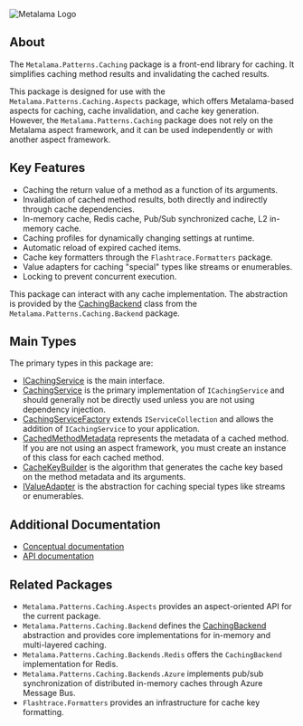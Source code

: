 ![Metalama Logo](https://raw.githubusercontent.com/postsharp/Metalama/master/images/metalama-by-postsharp.svg)

## About

The `Metalama.Patterns.Caching` package is a front-end library for caching. It simplifies caching method results and invalidating the cached results.

This package is designed for use with the `Metalama.Patterns.Caching.Aspects` package, which offers Metalama-based aspects for caching, cache invalidation, and cache key generation. However, the `Metalama.Patterns.Caching` package does not rely on the Metalama aspect framework, and it can be used independently or with another aspect framework.

## Key Features

* Caching the return value of a method as a function of its arguments.
* Invalidation of cached method results, both directly and indirectly through cache dependencies.
* In-memory cache, Redis cache, Pub/Sub synchronized cache, L2 in-memory cache.
* Caching profiles for dynamically changing settings at runtime.
* Automatic reload of expired cached items.
* Cache key formatters through the `Flashtrace.Formatters` package.
* Value adapters for caching "special" types like streams or enumerables.
* Locking to prevent concurrent execution.

This package can interact with any cache implementation. The abstraction is provided by the [CachingBackend](https://doc.postsharp.net/metalama/api/metalama-patterns-caching-backends-cachingbackend) class from the `Metalama.Patterns.Caching.Backend` package.

## Main Types

The primary types in this package are:

* [ICachingService](https://doc.postsharp.net/metalama/api/metalama-patterns-caching-icachingservice) is the main interface.
* [CachingService](https://doc.postsharp.net/metalama/api/metalama-patterns-caching-cachingservice) is the primary implementation of `ICachingService` and should generally not be directly used unless you are not using dependency injection.
* [CachingServiceFactory](https://doc.postsharp.net/metalama/api/metalama-patterns-caching-building-cachingservicefactory) extends `IServiceCollection` and allows the addition of `ICachingService` to your application.
* [CachedMethodMetadata](https://doc.postsharp.net/metalama/api/metalama-patterns-caching-cachedmethodmetadata) represents the metadata of a cached method. If you are not using an aspect framework, you must create an instance of this class for each cached method.
* [CacheKeyBuilder](https://doc.postsharp.net/metalama/api/metalama-patterns-caching-formatters-cachekeybuilder) is the algorithm that generates the cache key based on the method metadata and its arguments.
* [IValueAdapter](https://doc.postsharp.net/metalama/api/metalama-patterns-caching-valueadapters-ivalueadapter) is the abstraction for caching special types like streams or enumerables.

## Additional Documentation

* [Conceptual documentation](https://doc.postsharp.net/metalama/patterns/caching)
* [API documentation](https://doc.postsharp.net/metalama/api/metalama-patterns-caching)

## Related Packages

* `Metalama.Patterns.Caching.Aspects` provides an aspect-oriented API for the current package.
* `Metalama.Patterns.Caching.Backend` defines the [CachingBackend](https://doc.postsharp.net/metalama/api/metalama-patterns-caching-backends-cachingbackend) abstraction and provides core implementations for in-memory and multi-layered caching.
* `Metalama.Patterns.Caching.Backends.Redis` offers the `CachingBackend` implementation for Redis.
* `Metalama.Patterns.Caching.Backends.Azure` implements pub/sub synchronization of distributed in-memory caches through Azure Message Bus.
* `Flashtrace.Formatters` provides an infrastructure for cache key formatting.

